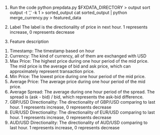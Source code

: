 1. Run the code
python prepdata.py $FXDATA_DIRECTORY > output
sort output -t ',' -k 1 > sorted_output
cat sorted_output | python merge_currency.py > featured_data

2. Label
The label is the directionality of price in next hour. 1 represents increase, 0 represents decrease

3. Feature description
1) Timestamp: The timestamp based on hour
2) Currency: The kind of currency, all of them are exchanged with USD
3) Max Price: The highest price during one hour period of the mid price. The mid price is the average of bid and ask price, which can approximately represent transaction price. 
4) Min Price: The lowest price during one hour period of the mid price.
5) Average Price: The average price during one hour period of the mid price.
6) Average Spread: The average during one hour period of the spread. The spread is (ask - bid) / bid, which represents the ask-bid difference.
7) GBP/USD Directionality: The directionality of GBP/USD comparing to last hour. 1 represents increase, 0 represents decrease
8) EUR/USD Directionality: The directionality of EUR/USD comparing to last hour. 1 represents increase, 0 represents decrease
9) AUD/USD Directionality: The directionality of AUD/USD comparing to last hour. 1 represents increase, 0 represents decrease

